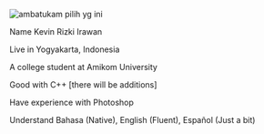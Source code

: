 ![ambatukam pilih yg ini](https://user-images.githubusercontent.com/114798157/205709102-2fe57341-745f-45ee-af50-edc8dfa9f398.png) 


<lil> Name Kevin Rizki Irawan

Live in Yogyakarta, Indonesia

A college student at Amikom University

Good with C++ [there will be additions]

Have experience with Photoshop 

Understand Bahasa (Native), English (Fluent), Español (Just a bit)

